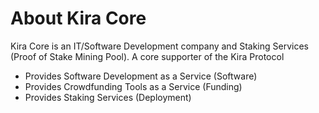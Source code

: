 
# About Kira Core

Kira Core is an IT/Software Development company and Staking Services (Proof of Stake Mining Pool). A core supporter of the Kira Protocol

* Provides Software Development as a Service (Software)
* Provides Crowdfunding Tools as a Service (Funding)
* Provides Staking Services (Deployment)






